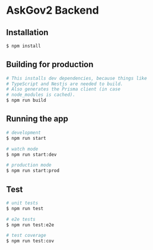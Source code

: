 # AskGov2 Backend


## Installation

```bash
$ npm install
```

## Building for production
```bash
# This installs dev dependencies, because things like
# TypeScript and Nestjs are needed to build.
# Also generates the Prisma client (in case 
# node_modules is cached).
$ npm run build
```

## Running the app

```bash
# development
$ npm run start

# watch mode
$ npm run start:dev

# production mode
$ npm run start:prod
```

## Test

```bash
# unit tests
$ npm run test

# e2e tests
$ npm run test:e2e

# test coverage
$ npm run test:cov
```


